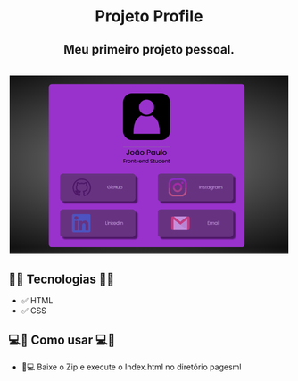 
<h1 align="center">Projeto Profile</h1>
<h2 align="center">Meu primeiro projeto pessoal.</h2>
<br>
<div align="center">
    <img width="500px" src="/_images/projeto3.gif" alt="Gif Projeto Profile">
</div>


<h2>🚀🚀 Tecnologias 🚀🚀</h2>

- ✅ HTML
- ✅ CSS

<h2> 💻📲 Como usar 💻📲 </h2>

- 📱💻 Baixe o Zip e execute o Index.html no diretório pagesml




